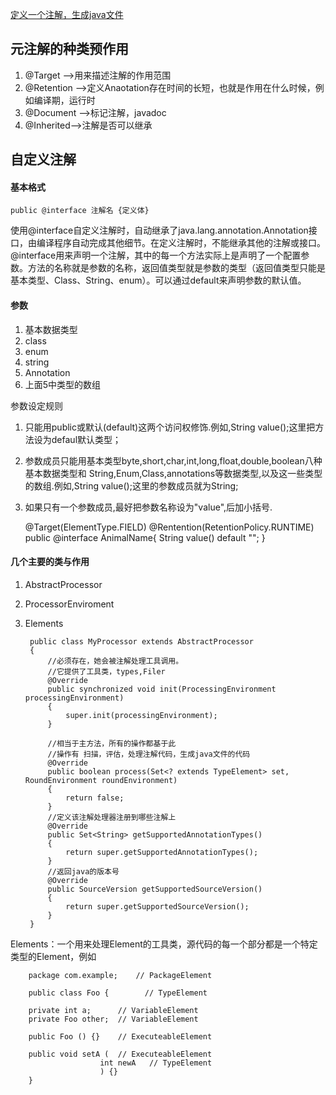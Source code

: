 [定义一个注解，生成java文件](https://www.jianshu.com/p/07ef8ba80562)

## 元注解的种类预作用 ##

1. @Target  -->用来描述注解的作用范围
2. @Retention -->定义Anaotation存在时间的长短，也就是作用在什么时候，例如编译期，运行时
3. @Document -->标记注解，javadoc
4. @Inherited-->注解是否可以继承

## 自定义注解 ##

#### 基本格式 ####

	public @interface 注解名 {定义体}

使用@interface自定义注解时，自动继承了java.lang.annotation.Annotation接口，由编译程序自动完成其他细节。在定义注解时，不能继承其他的注解或接口。@interface用来声明一个注解，其中的每一个方法实际上是声明了一个配置参数。方法的名称就是参数的名称，返回值类型就是参数的类型（返回值类型只能是基本类型、Class、String、enum）。可以通过default来声明参数的默认值。

#### 参数 ####

1. 基本数据类型
2. class
3. enum
4. string
5. Annotation
6. 上面5中类型的数组

参数设定规则

1. 只能用public或默认(default)这两个访问权修饰.例如,String value();这里把方法设为defaul默认类型；　 　
2. 参数成员只能用基本类型byte,short,char,int,long,float,double,boolean八种基本数据类型和 String,Enum,Class,annotations等数据类型,以及这一些类型的数组.例如,String value();这里的参数成员就为String;　　
3. 如果只有一个参数成员,最好把参数名称设为"value",后加小括号.

	@Target(ElementType.FIELD)
	@Rentention(RetentionPolicy.RUNTIME)
	public @interface AnimalName{
		String value() default "";
	}

#### 几个主要的类与作用 ####

1. AbstractProcessor
2. ProcessorEnviroment
3. Elements

		public class MyProcessor extends AbstractProcessor
		{
			//必须存在，她会被注解处理工具调用。
			//它提供了工具类，types,Filer
		    @Override
		    public synchronized void init(ProcessingEnvironment processingEnvironment)
		    {
		        super.init(processingEnvironment);
		    }
		
			//相当于主方法，所有的操作都基于此
			//操作有 扫描，评估，处理注解代码，生成java文件的代码
		    @Override
		    public boolean process(Set<? extends TypeElement> set, RoundEnvironment roundEnvironment)
		    {
		        return false;
		    }
			//定义该注解处理器注册到哪些注解上
		    @Override
		    public Set<String> getSupportedAnnotationTypes()
		    {
		        return super.getSupportedAnnotationTypes();
		    }
			//返回java的版本号
		    @Override
		    public SourceVersion getSupportedSourceVersion()
		    {
		        return super.getSupportedSourceVersion();
		    }
		}




Elements：一个用来处理Element的工具类，源代码的每一个部分都是一个特定类型的Element，例如

		package com.example;    // PackageElement

		public class Foo {        // TypeElement

    	private int a;      // VariableElement
    	private Foo other;  // VariableElement

    	public Foo () {}    // ExecuteableElement

    	public void setA (  // ExecuteableElement
                     	int newA   // TypeElement
                     	) {}
		}



